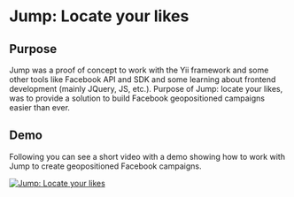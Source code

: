 # Jump: Locate your likes

## Purpose

Jump was a proof of concept to work with the Yii framework and some other tools like Facebook API and SDK and some learning about frontend development (mainly JQuery, JS, etc.). Purpose of Jump: locate your likes, was to provide a solution to build Facebook geopositioned campaigns easier than ever.

## Demo

Following you can see a short video with a demo showing how to work with Jump to create geopositioned Facebook campaigns.

[![Jump: Locate your likes](https://img.youtube.com/vi/Vr9f175YPLM/0.jpg)](https://www.youtube.com/watch?v=Vr9f175YPLM)
